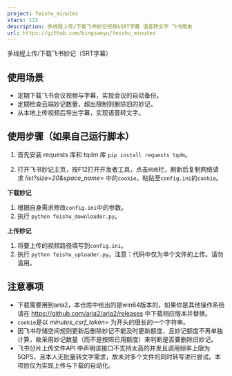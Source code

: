 ```yaml
---
project: feishu_minutes
stars: 122
description: 多线程上传/下载飞书妙记视频&SRT字幕 语音转文字 飞书爬虫
url: https://github.com/bingsanyu/feishu_minutes
---
```


多线程上传/下载飞书妙记（SRT字幕）

使用场景
----

-   定期下载飞书会议视频与字幕，实现会议的自动备份。
-   定期检查云端妙记数量，超出限制则删除旧的妙记。
-   从本地上传视频后导出字幕，实现语音转文字。

使用步骤（如果自己运行脚本）
--------------

1.  首先安装 requests 库和 tqdm 库 `pip install requests tqdm`。
    
2.  打开飞书妙记主页，按F12打开开发者工具，点击`网络`栏，刷新后复制网络请求 _list?size=20&space\_name=_ 中的`cookie`，粘贴至`config.ini`的`cookie`。
    

**下载妙记**

1.  根据自身需求修改`config.ini`中的参数。
2.  执行 `python feishu_downloader.py`。

**上传妙记**

1.  将要上传的视频路径填写到`config.ini`。
2.  执行 `python feishu_uploader.py`。注意：代码中仅为单个文件的上传。请勿滥用。

注意事项
----

-   下载需要用到aria2，本仓库中给出的是win64版本的，如果你是其他操作系统请在 https://github.com/aria2/aria2/releases 中下载相应版本并替换。
-   `cookie`是以 _minutes\_csrf\_token=_ 为开头的很长的一个字符串。
-   因飞书存储空间规则更新后删除妙记不能及时更新额度，且妙记额度不再单独计算，故采用妙记数量（而不是按照已用额度）来判断是否要删除旧妙记。
-   飞书分片上传文件API 中声明该接口不支持太高的并发且调用频率上限为5QPS，且本人无批量转文字需求，故未对多个文件的同时转写进行尝试。本项目仅为实现上传与下载的自动化。

